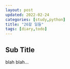 ```yaml
---
layout: post
updated: 2022-02-24
categories: [study,python]
title: "26할 일들"
tags: [diary,todo]
---
```


## Sub Title

blah blah...